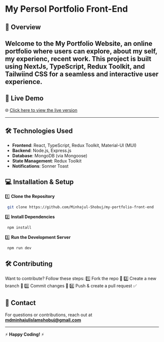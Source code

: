 # My Persol Portfolio Front-End

## 📖 Overview

## Welcome to the **My Portfolio Website**, an online portfolio where users can explore, about my self, my experienc, recent work. This project is built using **NextJs, TypeScript, Redux Toolkit, and Tailwiind CSS** for a seamless and interactive user experience.

## 🚀 Live Demo

🌐 [Click here to view the live version](https://my-portfolio-psi-ten-98.vercel.app/)

---

## 🛠️ Technologies Used

- **Frontend**: React, TypeScript, Redux Toolkit, Material-UI (MUI)
- **Backend**: Node.js, Express.js
- **Database**: MongoDB (via Mongoose)
- **State Management**: Redux Toolkit
- **Notifications**: Sonner Toast

## 💻 Installation & Setup

1️⃣ **Clone the Repository**

```sh
 git clone https://github.com/Minhajul-Shobuj/my-portfolio-front-end
```

2️⃣ **Install Dependencies**

```sh
 npm install
```

3️⃣ **Run the Development Server**

```sh
 npm run dev
```

## 🛠️ Contributing

Want to contribute? Follow these steps:
1️⃣ Fork the repo 📌
2️⃣ Create a new branch 🚀
3️⃣ Commit changes 🎯
4️⃣ Push & create a pull request ✅

## 📧 Contact

For questions or contributions, reach out at **mdminhajulislamshobuj@gmail.com**

---

⚡ **Happy Coding!** ⚡
